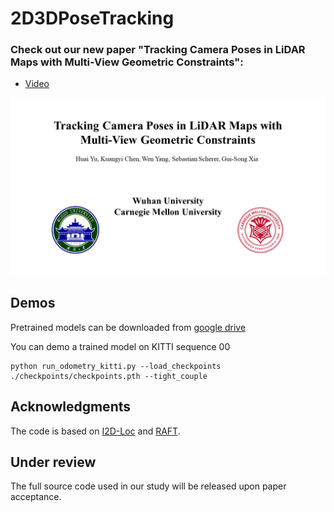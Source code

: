 # 2D3DPoseTracking

### Check out our new paper "Tracking Camera Poses in LiDAR Maps with Multi-View Geometric Constraints":
* [Video](https://www.youtube.com/watch?v=oZm4Z-XEeBk)

[<img src="video-preview.png" width="512">](https://www.youtube.com/watch?v=oZm4Z-XEeBk) 

## Demos
Pretrained models can be downloaded from [google drive](https://drive.google.com/file/d/1h41khiqwxY5upBbpVqXaqjBlvRQHYR_e/view?usp=drive_link)

You can demo a trained model on KITTI sequence 00
```Shell
python run_odometry_kitti.py --load_checkpoints ./checkpoints/checkpoints.pth --tight_couple
```

## Acknowledgments
The code is based on [I2D-Loc](https://github.com/EasonChen99/I2D-Loc) and [RAFT](https://github.com/princeton-vl/RAFT).

## Under review
The full source code used in our study will be released upon paper acceptance. 